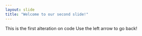 ```yaml
---
layout: slide
title: "Welcome to our second slide!"
---
```

This is the first alteration on code
Use the left arrow to go back!
